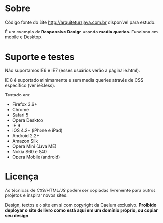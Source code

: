 Sobre
=====

Código fonte do Site http://arquiteturajava.com.br disponível para estudo.

É um exemplo de **Responsive Design** usando **media queries**. Funciona em mobile e Desktop.

Suporte e testes
================

Não suportamos IE6 e IE7 (esses usuários verão a página ie.html).

IE 8 é suportado minimamente e sem media queries através de CSS específico (ver ie8.less).

Testado em:

* Firefox 3.6+
* Chrome
* Safari 5
* Opera Desktop
* IE 9
* iOS 4.2+ (iPhone e iPad)
* Android 2.2+
* Amazon Silk
* Opera Mini (Java ME)
* Nokia S60 e S40
* Opera Mobile (android)

Licença
=======

As técnicas de CSS/HTML/JS podem ser copiadas livremente para outros projetos e inspirar novos sites. 

Design, textos e o site em si com copyright da Caelum exclusivo. **Proibido deployar o site do livro como está aqui em um domínio próprio, ou copiar seu design**.